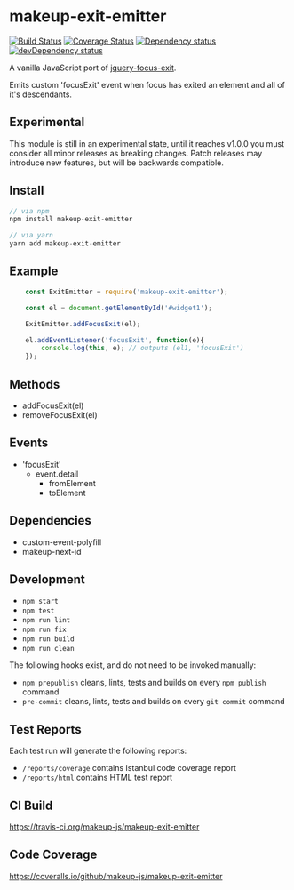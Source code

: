 # makeup-exit-emitter

<p>
    <a href="https://travis-ci.org/makeup-js/makeup-exit-emitter"><img src="https://api.travis-ci.org/makeup-js/makeup-exit-emitter.svg?branch=master" alt="Build Status" /></a>
    <a href='https://coveralls.io/github/makeup-js/makeup-exit-emitter?branch=master'><img src='https://coveralls.io/repos/makeup-js/makeup-exit-emitter/badge.svg?branch=master&service=github' alt='Coverage Status' /></a>
    <a href="https://david-dm.org/makeup-js/makeup-exit-emitter"><img src="https://david-dm.org/makeup-js/makeup-exit-emitter.svg" alt="Dependency status" /></a>
    <a href="https://david-dm.org/makeup-js/makeup-exit-emitter#info=devDependencies"><img src="https://david-dm.org/makeup-js/makeup-exit-emitter/dev-status.svg" alt="devDependency status" /></a>
</p>

A vanilla JavaScript port of <a href="https://github.com/makeup-jquery/jquery-focus-exit">jquery-focus-exit</a>.

Emits custom 'focusExit' event when focus has exited an element and all of it's descendants.

## Experimental

This module is still in an experimental state, until it reaches v1.0.0 you must consider all minor releases as breaking changes. Patch releases may introduce new features, but will be backwards compatible.

## Install

```js
// via npm
npm install makeup-exit-emitter

// via yarn
yarn add makeup-exit-emitter
```

## Example

```js
    const ExitEmitter = require('makeup-exit-emitter');

    const el = document.getElementById('#widget1');

    ExitEmitter.addFocusExit(el);

    el.addEventListener('focusExit', function(e){
        console.log(this, e); // outputs (el1, 'focusExit')
    });
```

## Methods

* addFocusExit(el)
* removeFocusExit(el)

## Events

* 'focusExit'
    * event.detail
        * fromElement
        * toElement

## Dependencies

* custom-event-polyfill
* makeup-next-id

## Development

* `npm start`
* `npm test`
* `npm run lint`
* `npm run fix`
* `npm run build`
* `npm run clean`

The following hooks exist, and do not need to be invoked manually:

* `npm prepublish` cleans, lints, tests and builds on every `npm publish` command
* `pre-commit` cleans, lints, tests and builds on every `git commit` command

## Test Reports

Each test run will generate the following reports:

* `/reports/coverage` contains Istanbul code coverage report
* `/reports/html` contains HTML test report

## CI Build

https://travis-ci.org/makeup-js/makeup-exit-emitter

## Code Coverage

https://coveralls.io/github/makeup-js/makeup-exit-emitter
